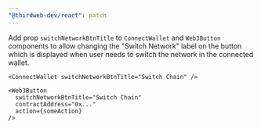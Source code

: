 ```yaml
---
"@thirdweb-dev/react": patch
---
```


Add prop `switchNetworkBtnTitle` to `ConnectWallet` and `Web3Button` components to allow changing the "Switch Network" label on the button which is displayed when user needs to switch the network in the connected wallet.

```tsx
<ConnectWallet switchNetworkBtnTitle="Switch Chain" />
```

```tsx
<Web3Button
  switchNetworkBtnTitle="Switch Chain"
  contractAddress="0x..."
  action={someAction}
/>
```
